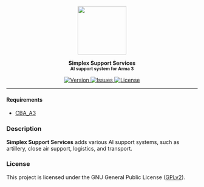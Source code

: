 <p align="center">
	<img src="https://github.com/SceptreOfficial/Simplex-Support-Services/raw/master/assets/sss_black.png" width="128">
</p>

<p align="center">
	<strong>Simplex Support Services</strong><br />
	<sup><strong>AI support system for Arma 3</strong></sup>
</p>

<p align="center">
	<a href="https://github.com/SceptreOfficial/Simplex-Support-Services/releases/latest">
		<img src="https://img.shields.io/badge/Version-1.0.0-blue?style=flat-square" alt="Version">
	</a>
	<a href="https://github.com/SceptreOfficial/Simplex-Support-Services/issues">
		<img src="https://img.shields.io/github/issues-raw/SceptreOfficial/Simplex-Support-Services?style=flat-square&label=Issues" alt="Issues">
	</a>
	<a href="https://github.com/SceptreOfficial/Simplex-Support-Services/blob/master/LICENSE">
		<img src="https://img.shields.io/badge/License-GPLv2-red?style=flat-square" alt="License">
	</a>
</p>

---

#### Requirements

- [CBA_A3](https://github.com/CBATeam/CBA_A3)

### Description

**Simplex Support Services** adds various AI support systems, such as artillery, close air support, logistics, and transport.

### License

This project is licensed under the GNU General Public License ([GPLv2](../master/LICENSE)).
